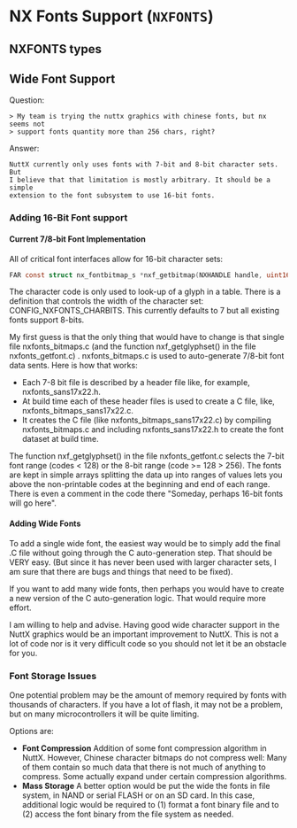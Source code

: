 # NX Fonts Support (`NXFONTS`)

## NXFONTS types

## Wide Font Support

Question:

    > My team is trying the nuttx graphics with chinese fonts, but nx seems not
    > support fonts quantity more than 256 chars, right?

Answer:

    NuttX currently only uses fonts with 7-bit and 8-bit character sets. But
    I believe that that limitation is mostly arbitrary. It should be a simple
    extension to the font subsystem to use 16-bit fonts.

### Adding 16-Bit Font support

#### Current 7/8-bit Font Implementation

All of critical font interfaces allow for 16-bit character sets:

``` C
FAR const struct nx_fontbitmap_s *nxf_getbitmap(NXHANDLE handle, uint16_t ch)
```

The character code is only used to look-up of a glyph in a table. There
is a definition that controls the width of the character set:
CONFIG\_NXFONTS\_CHARBITS. This currently defaults to 7 but all existing
fonts support 8-bits.

My first guess is that the only thing that would have to change is that
single file nxfonts\_bitmaps.c (and the function nxf\_getglyphset() in
the file nxfonts\_getfont.c) . nxfonts\_bitmaps.c is used to
auto-generate 7/8-bit font data sents. Here is how that works:

  - Each 7-8 bit file is described by a header file like, for example,
    nxfonts\_sans17x22.h.
  - At build time each of these header files is used to create a C file,
    like, nxfonts\_bitmaps\_sans17x22.c.
  - It creates the C file (like nxfonts\_bitmaps\_sans17x22.c) by
    compiling nxfonts\_bitmaps.c and including nxfonts\_sans17x22.h to
    create the font dataset at build time.

The function nxf\_getglyphset() in the file nxfonts\_getfont.c selects
the 7-bit font range (codes \< 128) or the 8-bit range (code \>= 128 \>
256). The fonts are kept in simple arrays splitting the data up into
ranges of values lets you above the non-printable codes at the beginning
and end of each range. There is even a comment in the code there
"Someday, perhaps 16-bit fonts will go here".

#### Adding Wide Fonts

To add a single wide font, the easiest way would be to simply add the
final .C file without going through the C auto-generation step. That
should be VERY easy. (But since it has never been used with larger
character sets, I am sure that there are bugs and things that need to be
fixed).

If you want to add many wide fonts, then perhaps you would have to
create a new version of the C auto-generation logic. That would require
more effort.

I am willing to help and advise. Having good wide character support in
the NuttX graphics would be an important improvement to NuttX. This is
not a lot of code nor is it very difficult code so you should not let it
be an obstacle for you.

### Font Storage Issues

One potential problem may be the amount of memory required by fonts with
thousands of characters. If you have a lot of flash, it may not be a
problem, but on many microcontrollers it will be quite limiting.

Options are:

  - **Font Compression** Addition of some font compression algorithm in
    NuttX. However, Chinese character bitmaps do not compress well: Many
    of them contain so much data that there is not much of anything to
    compress. Some actually expand under certain compression algorithms.
  - **Mass Storage** A better option would be put the wide the fonts in
    file system, in NAND or serial FLASH or on an SD card. In this case,
    additional logic would be required to (1) format a font binary file
    and to (2) access the font binary from the file system as needed.
